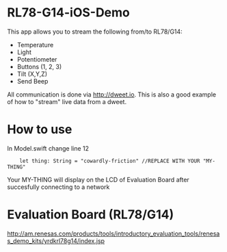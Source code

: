 # RL78-G14-iOS-Demo
This app allows you to stream the following from/to RL78/G14:
* Temperature
* Light
* Potentiometer
* Buttons (1, 2, 3)
* Tilt (X,Y,Z)
* Send Beep

All communication is done via http://dweet.io.
This is also a good example of how to "stream" live data from a dweet.

# How to use
In Model.swift change line 12
```
    let thing: String = "cowardly-friction" //REPLACE WITH YOUR "MY-THING"
```
Your MY-THING will display on the LCD of Evaluation Board after succesfully connecting to a network

# Evaluation Board (RL78/G14)
http://am.renesas.com/products/tools/introductory_evaluation_tools/renesas_demo_kits/yrdkrl78g14/index.jsp
